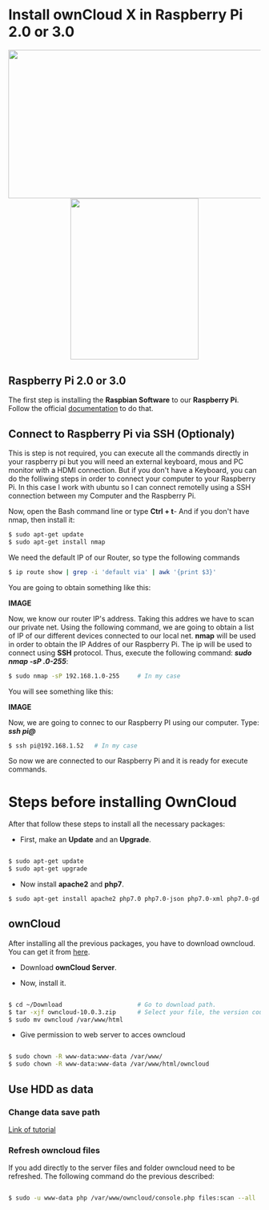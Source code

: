# Install ownCloud X in Raspberry Pi 2.0 or 3.0

<p align="center"><img width="600" height="296.5" src="https://upload.wikimedia.org/wikipedia/commons/thumb/f/f6/OwnCloud_logo_and_wordmark.svg/1200px-OwnCloud_logo_and_wordmark.svg.png"><img width="255.5" height="321" src="https://www.raspberrypi.org/wp-content/uploads/2015/08/raspberry-pi-logo.png"></p>


## Raspberry Pi 2.0 or 3.0

The first step is installing the **Raspbian Software** to our **Raspberry Pi**. Follow the official [documentation](https://www.raspberrypi.org/documentation/installation/noobs.md) to do that. 

## Connect to Raspberry Pi via SSH (Optionaly)
This is step is not required, you can execute all the commands directly in your raspberry pi but you will need an external keyboard, mous and PC monitor with a HDMI connection. But if you don't have a Keyboard, you can do the folliwing steps in order to connect your computer to your Raspberry Pi. In this case I work with ubuntu so I can connect remotelly using a SSH connection between my Computer and the Raspberry Pi. 

Now, open the Bash command line or type **Ctrl + t**- And if you don't have nmap, then install it:

```bash
$ sudo apt-get update
$ sudo apt-get install nmap
```
We need the default IP of our Router, so type the following commands

```bash
$ ip route show | grep -i 'default via' | awk '{print $3}'
```
You are going to obtain something like this:

**IMAGE**

Now, we know our router IP's address. Taking this addres we have to scan our private net. Using the following command, we are going to obtain a list of IP of our different devices connected to our local net. **nmap** will be used in order to obtain the IP Addres of our Raspberry Pi. The ip will be used to connect using **SSH** protocol. Thus, execute the following command: **_sudo nmap -sP <your ip>.0-255_**:

```bash
$ sudo nmap -sP 192.168.1.0-255     # In my case
```

You will see something like this:

**IMAGE**

Now, we are going to connec to our Raspberry PI using our computer. Type: **_ssh pi@<your ip>_**

```bash
$ ssh pi@192.168.1.52   # In my case
```
So now we are connected to our Raspberry Pi and it is ready for execute commands.

# Steps before installing OwnCloud
After that follow these steps to install all the necessary packages:

* First, make an **Update** and an **Upgrade**.

```bash

$ sudo apt-get update
$ sudo apt-get upgrade

```

* Now install **apache2** and **php7**.

```bash
$ sudo apt-get install apache2 php7.0 php7.0-json php7.0-xml php7.0-gd php7.0-sqlite curl libcurl3 libcurl3-dev php7.0-curl php7.0-common
```


## ownCloud

After installing all the previous packages, you have to download owncloud. You can get it from [here](https://owncloud.org/install/).
* Download **ownCloud Server**.

* Now, install it.

```bash

$ cd ~/Download						# Go to download path.
$ tar -xjf owncloud-10.0.3.zip 		# Select your file, the version could be different.
$ sudo mv owncloud /var/www/html

```

* Give permission to web server to acces owncloud

```bash

$ sudo chown -R www-data:www-data /var/www/
$ sudo chown -R www-data:www-data /var/www/html/owncloud

```

## Use HDD as data



### Change data save path
[Link of tutorial](https://www.digitalocean.com/community/tutorials/how-to-move-the-data-directory-for-owncloud-on-ubuntu-16-04)

### Refresh owncloud files
If you add directly to the server files and folder owncloud need to be refreshed. The following command do the previous described:
```bash

$ sudo -u www-data php /var/www/owncloud/console.php files:scan --all

```
